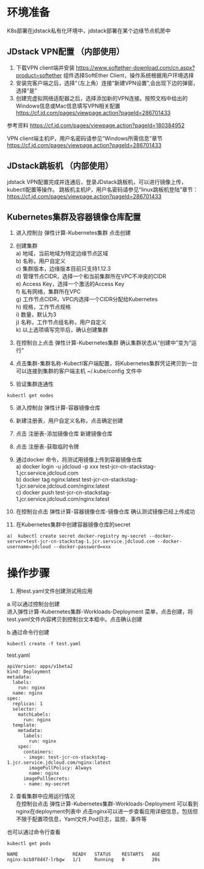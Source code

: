 # 环境准备  

K8s部署在jdstack私有化环境中，jdstack部署在某个边缘节点机房中  

## JDstack VPN配置 （内部使用）
1. 下载VPN client端并安装  https://www.softether-download.com/cn.aspx?product=softether
   组件选择SoftEther Client，操作系统根据用户环境选择
2. 安装完客户端之后，选择“（左上角）连接“新建VPN设置”,会出现下边的弹窗，选择“是”  
3. 创建完虚拟网络适配器之后，选择添加新的VPN连接。按照文档中给出的Windows信息或Mac信息填写VPN相关配置 https://cf.jd.com/pages/viewpage.action?pageId=286701433

参考资料  https://cf.jd.com/pages/viewpage.action?pageId=180384952



VPN client端主机IP，用户名密码请参见“Windows所需信息”章节 https://cf.jd.com/pages/viewpage.action?pageId=286701433

## JDstack跳板机 （内部使用）
jdstack VPN配置完成并连通后，登录JDstack跳板机，可以进行镜像上传，kubectl配置等操作。
跳板机主机IP，用户名密码请参见“linux跳板机登陆”章节： https://cf.jd.com/pages/viewpage.action?pageId=286701433


## Kubernetes集群及容器镜像仓库配置
1. 进入控制台 弹性计算-Kubernetes集群  点击创建  

2. 创建集群  
a)	地域，当前地域为特定边缘节点区域  
b)	名称，用户自定义  
c)	集群版本，边缘版本目前只支持1.12.3  
d)	管理节点CIDR，选择一个和当前集群所在VPC不冲突的CIDR  
e)	Access Key，选择一个激活的Access Key  
f)	私有网络，集群所在VPC  
g)	工作节点CIDR，VPC内选择一个CIDR分配给Kubernetes  
h)	规格，工作节点规格  
i)	数量，默认为3  
j)	名称，工作节点组名称，用户自定义  
k)	以上选项填写完毕后，确认创建集群  

2. 在控制台上点击 弹性计算-Kubernetes集群 确认集群状态从“创建中”变为“运行”

3.	点击集群-集群名称-Kubectl客户端配置，将Kubernetes集群凭证拷贝到一台可以连接到集群的客户端主机 ~/.kube/config 文件中  

4.	验证集群连通性 
```
kubectl get nodes
```

5.	进入控制台 弹性计算-容器镜像仓库  

6.	新建注册表，用户自定义名称，点击确定创建  

7.	点击 注册表-添加镜像仓库 新建镜像仓库  

8.	点击 注册表-获取临时令牌  

9.	通过docker 命令，将测试用镜像上传到容器镜像仓库  
a)	docker login -u jdcloud -p xxx test-jcr-cn-stackstag-1.jcr.service.jdcloud.com  
b)	docker tag nginx:latest test-jcr-cn-stackstag-1.jcr.service.jdcloud.com/nginx:latest  
c)	docker push test-jcr-cn-stackstag-1.jcr.service.jdcloud.com/nginx:latest  

10. 在控制台点击 弹性计算-容器镜像仓库-镜像仓库 确认测试镜像已经上传成功

11.	在Kubernetes集群中创建容器镜像仓库的secret  
```
a)	kubectl create secret docker-registry my-secret --docker-server=test-jcr-cn-stackstag-1.jcr.service.jdcloud.com --docker-username=jdcloud --docker-password=xxx
```


# 操作步骤  


1.	用test.yaml文件创建测试用应用  

a.可以通过控制台创建  
  进入弹性计算-Kubernetes集群-Workloads-Deployment 菜单，点击创建，将test.yaml文件内容拷贝到控制台文本框中。点击确认创建  
  
b.通过命令行创建  
```
kubectl create -f test.yaml
```

test.yaml
```
apiVersion: apps/v1beta2   
kind: Deployment
metadata:
  labels:
    run: nginx
  name: nginx
spec:
  replicas: 1
  selector:
    matchLabels:
      run: nginx
  template:
    metadata:
      labels:
        run: nginx
    spec:
      containers:
      - image: test-jcr-cn-stackstag-1.jcr.service.jdcloud.com/nginx:latest
        imagePullPolicy: Always
        name: nginx
      imagePullSecrets:
      - name: my-secret
```


2. 查看集群中应用运行情况  
在控制台点击 弹性计算-Kubernetes集群-Workloads-Deployment  可以看到nginx在deployment列表中
点击nginx可以进一步查看应用详细信息，包括但不限于配置项信息，Yaml文件,Pod日志，监控，事件等

也可以通过命令行查看
```
kubectl get pods

NAME                    READY   STATUS    RESTARTS   AGE
nginx-bcb8f8d47-lrbgw   1/1     Running   0          20s
```
